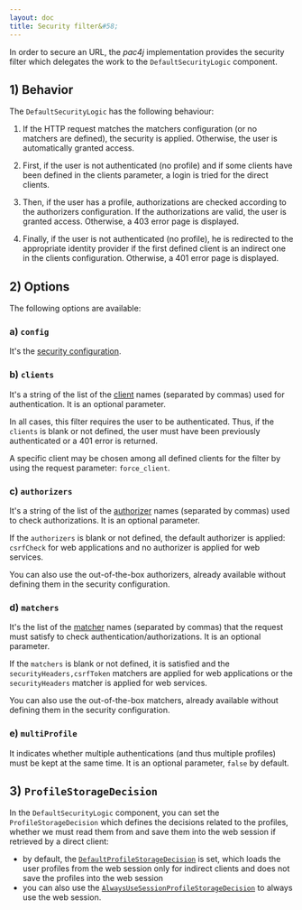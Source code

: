 ```yaml
---
layout: doc
title: Security filter&#58;
---
```


In order to secure an URL, the *pac4j* implementation provides the security filter which delegates the work to the `DefaultSecurityLogic` component.

## 1) Behavior

The `DefaultSecurityLogic` has the following behaviour:

1. If the HTTP request matches the matchers configuration (or no matchers are defined), the security is applied. Otherwise, the user is automatically granted access.

2. First, if the user is not authenticated (no profile) and if some clients have been defined in the clients parameter, a login is tried for the direct clients.

3. Then, if the user has a profile, authorizations are checked according to the authorizers configuration. If the authorizations are valid, the user is granted access. Otherwise, a 403 error page is displayed.

4. Finally, if the user is not authenticated (no profile), he is redirected to the appropriate identity provider if the first defined client is an indirect one in the clients configuration. Otherwise, a 401 error page is displayed.

## 2) Options

The following options are available:

### a) `config`

It's the [security configuration](config.html).

### b) `clients`

It's a string of the list of the [client](clients.html) names (separated by commas) used for authentication. It is an optional parameter.

In all cases, this filter requires the user to be authenticated. Thus, if the `clients` is blank or not defined, the user must have been previously authenticated or a 401 error is returned.

A specific client may be chosen among all defined clients for the filter by using the request parameter: `force_client`.

### c) `authorizers`

It's a string of the list of the [authorizer](authorizers.html) names (separated by commas) used to check authorizations. It is an optional parameter.

If the `authorizers` is blank or not defined, the default authorizer is applied: `csrfCheck` for web applications and no authorizer is applied for web services.

You can also use the out-of-the-box authorizers, already available without defining them in the security configuration.

### d) `matchers`

It's the list of the [matcher](matchers.html) names (separated by commas) that the request must satisfy to check authentication/authorizations. It is an optional parameter.

If the `matchers` is blank or not defined, it is satisfied and the `securityHeaders,csrfToken` matchers are applied for web applications or the `securityHeaders` matcher is applied for web services.

You can also use the out-of-the-box matchers, already available without defining them in the security configuration.

### e) `multiProfile`

It indicates whether multiple authentications (and thus multiple profiles) must be kept at the same time. It is an optional parameter, `false` by default.

## 3) `ProfileStorageDecision`

In the `DefaultSecurityLogic` component, you can set the `ProfileStorageDecision` which defines the decisions related to the profiles, whether we must read them from and save them into the web session if retrieved by a direct client:

- by default, the [`DefaultProfileStorageDecision`](https://github.com/pac4j/pac4j/blob/master/pac4j-core/src/main/java/org/pac4j/core/engine/decision/DefaultProfileStorageDecision.java) is set, which loads the user profiles from the web session only for indirect clients and does not save the profiles into the web session
- you can also use the [`AlwaysUseSessionProfileStorageDecision`](https://github.com/pac4j/pac4j/blob/master/pac4j-core/src/main/java/org/pac4j/core/engine/decision/AlwaysUseSessionProfileStorageDecision.java) to always use the web session.
